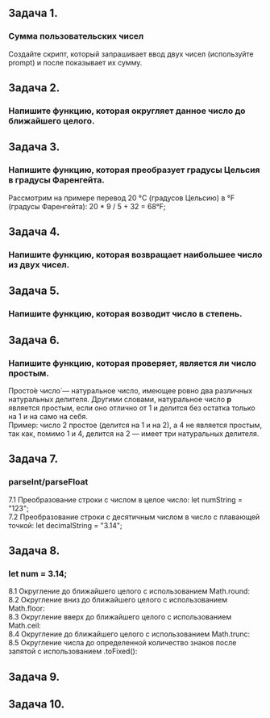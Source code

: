 ## Задача 1.   
### Сумма пользовательских чисел  
Создайте скрипт, который запрашивает ввод двух чисел (используйте prompt) и после показывает их сумму.  

## Задача 2.   
###  Напишите функцию, которая округляет данное число до ближайшего целого.  

## Задача 3.   
### Напишите функцию, которая преобразует градусы Цельсия в градусы Фаренгейта. 
Рассмотрим на примере перевод 20 °C (градусов Цельсию) в °F (градусы Фаренгейта): 20 * 9 / 5 + 32 = 68°F; 

## Задача 4.   
### Напишите функцию, которая возвращает наибольшее число из двух чисел.  

## Задача 5.   
### Напишите функцию, которая возводит число в степень.  

## Задача 6.   
### Напишите функцию, которая проверяет, является ли число простым.  
Просто́е число́ — натуральное число, имеющее ровно два различных натуральных делителя. Другими словами, натуральное число **p** является простым, если оно отлично от 
1 и делится без остатка только на 1 и на само на себя.  
Пример: число 2 простое (делится на 1 и на 2), а 4 не является простым, так как, помимо 1 и 4, делится на 2 — имеет три натуральных делителя.  

## Задача 7.   
### parseInt/parseFloat  
7.1 Преобразование строки с числом в целое число: let numString = "123";  
7.2 Преобразование строки с десятичным числом в число с плавающей точкой: let decimalString = "3.14";  

## Задача 8.   
### let  num = 3.14;  
8.1 Округление до ближайшего целого с использованием Math.round:  
8.2 Округление вниз до ближайшего целого с использованием Math.floor:  
8.3 Округление вверх до ближайшего целого с использованием Math.ceil:  
8.4 Округление до ближайшего целого с использованием Math.trunc:  
8.5 Округление числа до определенной количество знаков после запятой с использованием .toFixed():  

## Задача 9.   
### 

## Задача 10.   
### 
